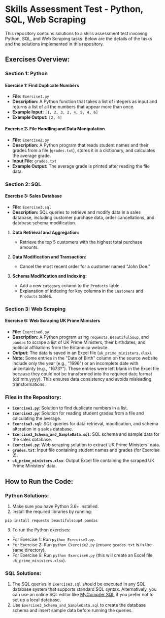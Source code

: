 # Skills Assessment Test - Python, SQL, Web Scraping

This repository contains solutions to a skills assessment test involving Python, SQL, and Web Scraping tasks. Below are the details of the tasks and the solutions implemented in this repository.

## Exercises Overview:

### Section 1: Python

#### Exercise 1: Find Duplicate Numbers
- **File:** `Exercise1.py`
- **Description:** A Python function that takes a list of integers as input and returns a list of all the numbers that appear more than once.
- **Example Input:** `[1, 2, 3, 2, 4, 5, 4, 6]`
- **Example Output:** `[2, 4]`

#### Exercise 2: File Handling and Data Manipulation
- **File:** `Exercise2.py`
- **Description:** A Python program that reads student names and their grades from a file (`grades.txt`), stores it in a dictionary, and calculates the average grade.
- **Input File:** `grades.txt`
- **Example Output:** The average grade is printed after reading the file data.

### Section 2: SQL

#### Exercise 3: Sales Database
- **File:** `Exercise3.sql`
- **Description:** SQL queries to retrieve and modify data in a sales database, including customer purchase data, order cancellations, and database schema modification.

1. **Data Retrieval and Aggregation:**
   - Retrieve the top 5 customers with the highest total purchase amounts.
   
2. **Data Modification and Transaction:**
   - Cancel the most recent order for a customer named "John Doe."

3. **Schema Modification and Indexing:**
   - Add a new `category` column to the `Products` table.
   - Explanation of indexing for key columns in the `Customers` and `Products` tables.

### Section 3: Web Scraping

#### Exercise 6: Web Scraping UK Prime Ministers
- **File:** `Exercise6.py`
- **Description:** A Python program using `requests`, `BeautifulSoup`, and `pandas` to scrape a list of UK Prime Ministers, their birthdates, and political affiliations from the Britannica website.
- **Output:** The data is saved in an Excel file (`uk_prime_ministers.xlsx`). 
- **Note:** Some entries in the "Date of Birth" column on the source website include only the year (e.g., "1696") or an incomplete date with uncertainty (e.g., "1673?"). These entries were left blank in the Excel file because they could not be transformed into the required date format (dd.mm.yyyy). This ensures data consistency and avoids misleading transformations.

### Files in the Repository:
- **`Exercise1.py`**: Solution to find duplicate numbers in a list.
- **`Exercise2.py`**: Solution for reading student grades from a file and calculating the average.
- **`Exercise3.sql`**: SQL queries for data retrieval, modification, and schema alteration in a sales database.
- **`Exercise3_Schema_and_SampleData.sql`**: SQL schema and sample data for the sales database.
- **`Exercise6.py`**: Web scraping solution to extract UK Prime Ministers' data.
- **`grades.txt`**: Input file containing student names and grades (for Exercise 2).
- **`uk_prime_ministers.xlsx`**: Output Excel file containing the scraped UK Prime Ministers' data.

## How to Run the Code:

### Python Solutions:
1. Make sure you have Python 3.6+ installed.
2. Install the required libraries by running: 
```
pip install requests beautifulsoup4 pandas
``` 
3. To run the Python exercises:
- For Exercise 1: Run `python Exercise1.py`.
- For Exercise 2: Run `python Exercise2.py` (ensure `grades.txt` is in the same directory).
- For Exercise 6: Run `python Exercise6.py` (this will create an Excel file `uk_prime_ministers.xlsx`).

### SQL Solutions:
1. The SQL queries in `Exercise3.sql` should be executed in any SQL database system that supports standard SQL syntax. Alternatively, you can use an online SQL editor like [MyCompiler SQL](https://www.mycompiler.io/new/sql) if you prefer not to set up a local database.
2. Use `Exercise3_Schema_and_SampleData.sql` to create the database schema and insert sample data before running the queries.